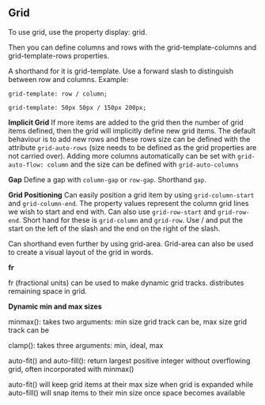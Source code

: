 <h2>Grid</h2>

To use grid, use the property display: grid.

Then you can define columns and rows with the grid-template-columns and grid-template-rows properties.

A shorthand for it is grid-template. Use a forward slash to distinguish between row and columns. Example:

```
grid-template: row / column;

grid-template: 50px 50px / 150px 200px;
```

<b>Implicit Grid</b>
If more items are added to the grid then the number of grid items defined, then the grid will implicitly define new grid items. The default behaviour is to add new rows and these rows size can be defined with the attribute ```grid-auto-rows``` (size needs to be defined as the grid properties are not carried over). Adding more columns automatically can be set with ```grid-auto-flow: column``` and the size can be defined with ```grid-auto-columns```

<b>Gap</b>
Define a gap with ```column-gap``` or ```row-gap```. Shorthand ```gap```.

<b>Grid Positioning</b>
Can easily position a grid item by using ```grid-column-start``` and ```grid-column-end```.
The property values represent the column grid lines we wish to start and end with. Can also use ```grid-row-start``` and ```grid-row-end```.
Short hand for these is ```grid-column``` and ```grid-row```. Use / and put the start on the left of the slash and the end on the right of the slash.


Can shorthand even further by using grid-area.
Grid-area can also be used to create a visual layout of the grid in words.

<b>fr</b>

fr (fractional units) can be used to make dynamic grid tracks. distributes remaining space in grid.

<b>Dynamic min and max sizes</b>

minmax(): takes two arguments: min size grid track can be, max size grid track can be

clamp(): takes three arguments: min, ideal, max

auto-fit() and auto-fill(): return largest positive integer without overflowing grid, often incorporated with minmax()


auto-fit() will keep grid items at their max size when grid is expanded while auto-fill() will snap items to their min size once space becomes available